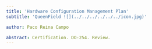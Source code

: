 ```yaml
---
title: 'Hardware Configuration Management Plan'
subtitle: 'QueenField ![](../../../../../../icon.jpg)'

author: Paco Reina Campo

abstract: Certification. DO-254. Review.
---
```

